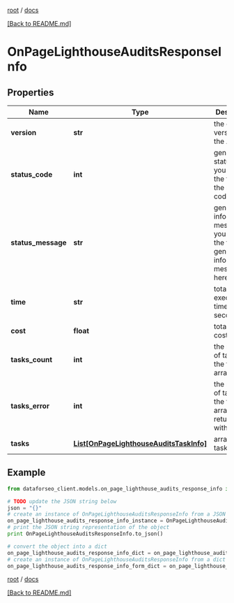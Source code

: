 [root](./../ "root") / [docs](./ "docs")

[[Back to README.md]](./../README.md "[Back to README.md]")

# OnPageLighthouseAuditsResponseInfo

## Properties

Name | Type | Description | Notes
------------ | ------------- | ------------- | -------------
**version** | **str** | the current version of the API | [optional]
**status_code** | **int** | general status code you can find the full list of the response codes here | [optional]
**status_message** | **str** | general informational message you can find the full list of general informational messages here | [optional]
**time** | **str** | total execution time, seconds | [optional]
**cost** | **float** | total tasks cost, USD | [optional]
**tasks_count** | **int** | the number of tasks in the tasks array | [optional]
**tasks_error** | **int** | the number of tasks in the tasks array returned with an error | [optional]
**tasks** | [**List[OnPageLighthouseAuditsTaskInfo]**](OnPageLighthouseAuditsTaskInfo.md) | array of tasks | [optional]

## Example

```python
from dataforseo_client.models.on_page_lighthouse_audits_response_info import OnPageLighthouseAuditsResponseInfo

# TODO update the JSON string below
json = "{}"
# create an instance of OnPageLighthouseAuditsResponseInfo from a JSON string
on_page_lighthouse_audits_response_info_instance = OnPageLighthouseAuditsResponseInfo.from_json(json)
# print the JSON string representation of the object
print OnPageLighthouseAuditsResponseInfo.to_json()

# convert the object into a dict
on_page_lighthouse_audits_response_info_dict = on_page_lighthouse_audits_response_info_instance.to_dict()
# create an instance of OnPageLighthouseAuditsResponseInfo from a dict
on_page_lighthouse_audits_response_info_form_dict = on_page_lighthouse_audits_response_info.from_dict(on_page_lighthouse_audits_response_info_dict)
```

  

[root](./../ "root") / [docs](./ "docs")

[[Back to README.md]](./../README.md "[Back to README.md]")